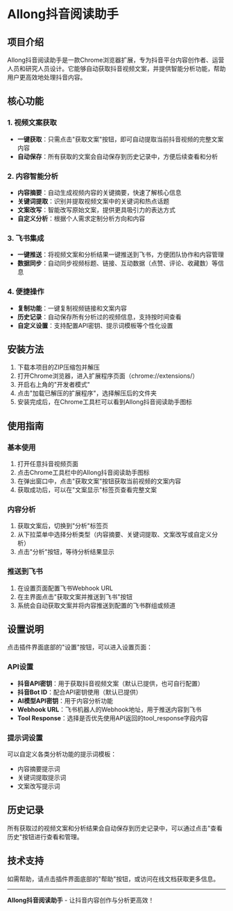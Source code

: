# AIlong抖音阅读助手

## 项目介绍

AIlong抖音阅读助手是一款Chrome浏览器扩展，专为抖音平台内容创作者、运营人员和研究人员设计。它能够自动获取抖音视频文案，并提供智能分析功能，帮助用户更高效地处理抖音内容。

## 核心功能

### 1. 视频文案获取
- **一键获取**：只需点击"获取文案"按钮，即可自动提取当前抖音视频的完整文案内容
- **自动保存**：所有获取的文案会自动保存到历史记录中，方便后续查看和分析

### 2. 内容智能分析
- **内容摘要**：自动生成视频内容的关键摘要，快速了解核心信息
- **关键词提取**：识别并提取视频文案中的关键词和热点话题
- **文案改写**：智能改写原始文案，提供更具吸引力的表达方式
- **自定义分析**：根据个人需求定制分析方向和内容

### 3. 飞书集成
- **一键推送**：将视频文案和分析结果一键推送到飞书，方便团队协作和内容管理
- **数据同步**：自动同步视频标题、链接、互动数据（点赞、评论、收藏数）等信息

### 4. 便捷操作
- **复制功能**：一键复制视频链接和文案内容
- **历史记录**：自动保存所有分析过的视频信息，支持按时间查看
- **自定义设置**：支持配置API密钥、提示词模板等个性化设置

## 安装方法

1. 下载本项目的ZIP压缩包并解压
2. 打开Chrome浏览器，进入扩展程序页面（chrome://extensions/）
3. 开启右上角的"开发者模式"
4. 点击"加载已解压的扩展程序"，选择解压后的文件夹
5. 安装完成后，在Chrome工具栏可以看到AIlong抖音阅读助手图标

## 使用指南

### 基本使用

1. 打开任意抖音视频页面
2. 点击Chrome工具栏中的AIlong抖音阅读助手图标
3. 在弹出窗口中，点击"获取文案"按钮获取当前视频的文案内容
4. 获取成功后，可以在"文案显示"标签页查看完整文案

### 内容分析

1. 获取文案后，切换到"分析"标签页
2. 从下拉菜单中选择分析类型（内容摘要、关键词提取、文案改写或自定义分析）
3. 点击"分析"按钮，等待分析结果显示

### 推送到飞书

1. 在设置页面配置飞书Webhook URL
2. 在主界面点击"获取文案并推送到飞书"按钮
3. 系统会自动获取文案并将内容推送到配置的飞书群组或频道

## 设置说明

点击插件界面底部的"设置"按钮，可以进入设置页面：

### API设置

- **抖音API密钥**：用于获取抖音视频文案（默认已提供，也可自行配置）
- **抖音Bot ID**：配合API密钥使用（默认已提供）
- **AI模型API密钥**：用于内容分析功能
- **Webhook URL**：飞书机器人的Webhook地址，用于推送内容到飞书
- **Tool Response**：选择是否优先使用API返回的tool_response字段内容

### 提示词设置

可以自定义各类分析功能的提示词模板：

- 内容摘要提示词
- 关键词提取提示词
- 文案改写提示词

## 历史记录

所有获取过的视频文案和分析结果会自动保存到历史记录中，可以通过点击"查看历史"按钮进行查看和管理。

## 技术支持

如需帮助，请点击插件界面底部的"帮助"按钮，或访问在线文档获取更多信息。

---

**AIlong抖音阅读助手** - 让抖音内容创作与分析更高效！
